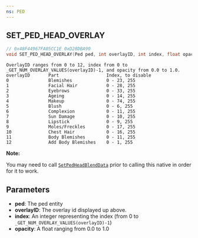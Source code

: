 ```yaml
---
ns: PED
---
```

## SET_PED_HEAD_OVERLAY

```c
// 0x48F44967FA05CC1E 0xD28DBA90
void SET_PED_HEAD_OVERLAY(Ped ped, int overlayID, int index, float opacity);
```

```
OverlayID ranges from 0 to 12, index from 0 to _GET_NUM_OVERLAY_VALUES(overlayID)-1, and opacity from 0.0 to 1.0.   
overlayID       Part                  Index, to disable  
0               Blemishes             0 - 23, 255  
1               Facial Hair           0 - 28, 255  
2               Eyebrows              0 - 33, 255  
3               Ageing                0 - 14, 255  
4               Makeup                0 - 74, 255  
5               Blush                 0 - 6, 255  
6               Complexion            0 - 11, 255  
7               Sun Damage            0 - 10, 255  
8               Lipstick              0 - 9, 255  
9               Moles/Freckles        0 - 17, 255  
10              Chest Hair            0 - 16, 255  
11              Body Blemishes        0 - 11, 255  
12              Add Body Blemishes    0 - 1, 255  
```

**Note:**

You may need to call [`SetPedHeadBlendData`](#_0x9414E18B9434C2FE) prior to calling this native in order for it to work.

## Parameters
* **ped**: The ped entity
* **overlayID**: The overlay id displayed up above.
* **index**: An integer representing the index (from 0 to `_GET_NUM_OVERLAY_VALUES(overlayID)-1`)
* **opacity**: A float ranging from 0.0 to 1.0

